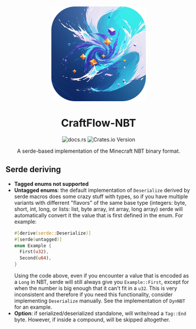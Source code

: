 <p align="center">
  <img src="assets/icon.png" width="256" />
</p>

<h1 align="center">CraftFlow-NBT</h1>

<p align="center"><img alt="docs.rs" src="https://img.shields.io/docsrs/craftflow-nbt?style=flat"> <img alt="Crates.io Version" src="https://img.shields.io/crates/v/craftflow-nbt?style=flat"></p>
<p align="center">A serde-based implementation of the Minecraft NBT binary format.</p>

## Serde deriving

- **Tagged enums not supported**
- **Untagged enums**: the default implementation of `Deserialize` derived by serde macros does some crazy stuff with types,
  so if you have multiple variants with differrent "flavors" of the same base type (integers: byte, short, int, long, or lists: list, byte array, int array, long array)
  serde will automatically convert it the value that is first defined in the enum. For example:
  ```rust
  #[derive(serde::Deserialize)]
  #[serde(untagged)]
  enum Example {
    First(u32),
    Second(u64),
  }
  ```
  Using the code above, even if you encounter a value that is encoded as a `Long` in NBT, serde will still always give you `Example::First`,
  except for when the number is big enough that it can't fit in a `u32`.
  This is very inconsistent and therefore if you need this functionality, consider implementing `Deserialize` manually. See the implementation of `DynNBT` for an example.
- **Option**: if serialized/deserialized standalone, will write/read a `Tag::End` byte. However, if inside a compound, will be skipped altogether.
